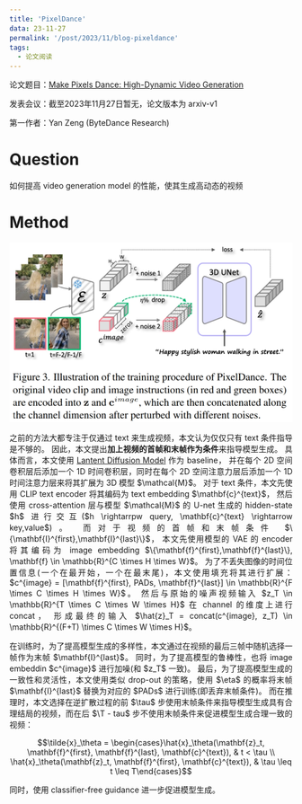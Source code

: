 ```yaml
---
title: 'PixelDance'
data: 23-11-27
permalink: '/post/2023/11/blog-pixeldance'
tags:
  - 论文阅读
---
```


<p style="text-align:justify; text-justify:inter-ideograph;"> 论文题目：<a href="https://arxiv.org/abs/2311.10982" target="_blank" title="PixelDance">Make Pixels Dance: High-Dynamic Video Generation</a></p>

<p style="text-align:justify; text-justify:inter-ideograph;">发表会议：截至2023年11月27日暂无，论文版本为 arxiv-v1</p>

<p style="text-align:justify; text-justify:inter-ideograph;">第一作者：Yan Zeng (ByteDance Research)</p>

Question
===

<p style="text-align:justify; text-justify:inter-ideograph;">如何提高 video generation model 的性能，使其生成高动态的视频</p>

Method
===

![PixelDance architecture](/images/paper_PixelDance_model.png)

<p style="text-align:justify; text-justify:inter-ideograph;">之前的方法大都专注于仅通过 text 来生成视频，本文认为仅仅只有 text 条件指导是不够的。
因此，本文提出<b>加上视频的首帧和末帧作为条件</b>来指导模型生成。
具体而言，本文使用 <a href="https://cai-jianfeng.github.io/posts/2023/10/blog-paper-stablediffusion/" target="_blank">Lantent Diffusion Model</a> 作为 baseline，
并在每个 2D 空间卷积层后添加一个 1D 时间卷积层，同时在每个 2D 空间注意力层后添加一个 1D 时间注意力层来将其扩展为 3D 模型 $\mathcal{M}$。
对于 text 条件，本文先使用 CLIP text encoder 将其编码为 text embedding $\mathbf{c}^{text}$，
然后使用 cross-attention 层与模型 $\mathcal{M}$ 的 U-net 生成的 hidden-state $h$ 进行交互($h \rightarrpw query, \mathbf{c}^{text} \rightarrow key,value$)。
而对于视频的首帧和末帧条件 $\{\mathbf{I}^{first},\mathbf{I}^{last}\}$，
本文先使用模型的 VAE 的 encoder 将其编码为 image embedding $\{\mathbf{f}^{first},\mathbf{f}^{last}\}, \mathbf{f} \in \mathbb{R}^{C \times H \times W}$。
为了不丢失图像的时间位置信息(一个在最开始，一个在最末尾)，本文使用填充将其进行扩展：$c^{image} = [\mathbf{f}^{first}, PADs, \mathbf{f}^{last}] \in \mathbb{R}^{F \times C \times H \times W}$。
然后与原始的噪声视频输入 $z_T \in \mathbb{R}^{T \times C \times W \times H}$ 在 channel 的维度上进行 concat，
形成最终的输入 $\hat{z}_T = concat(c^{image}, z_T) \in \mathbb{R}^{(F+T) \times C \times W \times H}$。</p>

<p style="text-align:justify; text-justify:inter-ideograph;">在训练时，为了提高模型生成的多样性，本文通过在视频的最后三帧中随机选择一帧作为末帧 $\mathbf{I}^{last}$。
同时，为了提高模型的鲁棒性，也将 image embeddin $c^{image}$ 进行加噪(和 $z_T$ 一致)。
最后，为了提高模型生成的一致性和灵活性，本文使用类似 drop-out 的策略，使用 $\eta$ 的概率将末帧 $\mathbf{I}^{last}$ 替换为对应的 $PADs$ 进行训练(即丢弃末帧条件)。
而在推理时，本文选择在逆扩散过程的前 $\tau$ 步使用末帧条件来指导模型生成具有合理结局的视频，而在后 $\T - tau$ 步不使用末帧条件来促进模型生成合理一致的视频：</p>

$$\tilde{x}_\theta = \begin{cases}\hat{x}_\theta(\mathbf{z}_t, \mathbf{f}^{first}, \mathbf{f}^{last}, \mathbf{c}^{text}), & t < \tau \\
\hat{x}_\theta(\mathbf{z}_t, \mathbf{f}^{first}, \mathbf{c}^{text}), & \tau \leq t \leq T\end{cases}$$

<p style="text-align:justify; text-justify:inter-ideograph;">同时，使用 classifier-free guidance 进一步促进模型生成。</p>